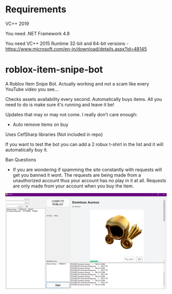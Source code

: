 # Requirements

VC++ 2019

You need .NET Framework 4.8

You need VC++ 2015 Runtime 32-bit and 64-bit versions - https://www.microsoft.com/en-in/download/details.aspx?id=48145

# roblox-item-snipe-bot
A Roblox Item Snipe Bot. Actually working and not a scam like every YouTube video you see... 

Checks assets availability every second. 
Automatically buys items. 
All you need to do is make sure it's running and leave it be!

Updates that may or may not come. I really don't care enough:
- Auto remove items on buy

Uses CefSharp libraries (Not included in repo)

If you want to test the bot you can add a 2 robux t-shirt in the list and it will automatically buy it.

Ban Questions
- If you are wondering if spamming the site constantly with requests will get you banned it wont. The requests are being made from a unauthorized account thus your account has no play in it at all. Requests are only made from your account when you buy the item. 

![Bot](shot.png)


